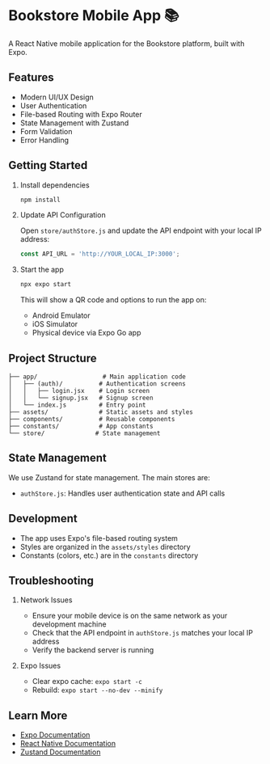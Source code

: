 # Bookstore Mobile App 📚

A React Native mobile application for the Bookstore platform, built with Expo.

## Features

- Modern UI/UX Design
- User Authentication
- File-based Routing with Expo Router
- State Management with Zustand
- Form Validation
- Error Handling

## Getting Started

1. Install dependencies

   ```bash
   npm install
   ```

2. Update API Configuration

   Open `store/authStore.js` and update the API endpoint with your local IP address:
   ```javascript
   const API_URL = 'http://YOUR_LOCAL_IP:3000';
   ```

3. Start the app

   ```bash
   npx expo start
   ```

   This will show a QR code and options to run the app on:
   - Android Emulator
   - iOS Simulator
   - Physical device via Expo Go app

## Project Structure

```
├── app/                  # Main application code
│   ├── (auth)/          # Authentication screens
│   │   ├── login.jsx    # Login screen
│   │   └── signup.jsx   # Signup screen
│   └── index.js         # Entry point
├── assets/              # Static assets and styles
├── components/          # Reusable components
├── constants/           # App constants
└── store/              # State management
```

## State Management

We use Zustand for state management. The main stores are:
- `authStore.js`: Handles user authentication state and API calls

## Development

- The app uses Expo's file-based routing system
- Styles are organized in the `assets/styles` directory
- Constants (colors, etc.) are in the `constants` directory

## Troubleshooting

1. Network Issues
   - Ensure your mobile device is on the same network as your development machine
   - Check that the API endpoint in `authStore.js` matches your local IP address
   - Verify the backend server is running

2. Expo Issues
   - Clear expo cache: `expo start -c`
   - Rebuild: `expo start --no-dev --minify`

## Learn More

- [Expo Documentation](https://docs.expo.dev/)
- [React Native Documentation](https://reactnative.dev/)
- [Zustand Documentation](https://github.com/pmndrs/zustand)

